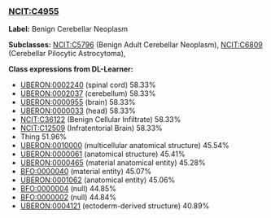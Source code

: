 
### [NCIT:C4955](http://purl.obolibrary.org/obo/NCIT_C4955)
**Label:** Benign Cerebellar Neoplasm

**Subclasses:** [NCIT:C5796](http://purl.obolibrary.org/obo/NCIT_C5796) (Benign Adult Cerebellar Neoplasm), [NCIT:C6809](http://purl.obolibrary.org/obo/NCIT_C6809) (Cerebellar Pilocytic Astrocytoma), 

**Class expressions from DL-Learner:**

- [UBERON:0002240](http://purl.obolibrary.org/obo/UBERON_0002240) (spinal cord) 58.33%
- [UBERON:0002037](http://purl.obolibrary.org/obo/UBERON_0002037) (cerebellum) 58.33%
- [UBERON:0000955](http://purl.obolibrary.org/obo/UBERON_0000955) (brain) 58.33%
- [UBERON:0000033](http://purl.obolibrary.org/obo/UBERON_0000033) (head) 58.33%
- [NCIT:C36122](http://purl.obolibrary.org/obo/NCIT_C36122) (Benign Cellular Infiltrate) 58.33%
- [NCIT:C12509](http://purl.obolibrary.org/obo/NCIT_C12509) (Infratentorial Brain) 58.33%
- Thing 51.96%
- [UBERON:0010000](http://purl.obolibrary.org/obo/UBERON_0010000) (multicellular anatomical structure) 45.54%
- [UBERON:0000061](http://purl.obolibrary.org/obo/UBERON_0000061) (anatomical structure) 45.41%
- [UBERON:0000465](http://purl.obolibrary.org/obo/UBERON_0000465) (material anatomical entity) 45.28%
- [BFO:0000040](http://purl.obolibrary.org/obo/BFO_0000040) (material entity) 45.07%
- [UBERON:0001062](http://purl.obolibrary.org/obo/UBERON_0001062) (anatomical entity) 45.06%
- [BFO:0000004](http://purl.obolibrary.org/obo/BFO_0000004) (null) 44.85%
- [BFO:0000002](http://purl.obolibrary.org/obo/BFO_0000002) (null) 44.84%
- [UBERON:0004121](http://purl.obolibrary.org/obo/UBERON_0004121) (ectoderm-derived structure) 40.89%


